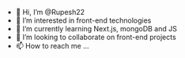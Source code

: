 - 👋 Hi, I’m @Rupesh22
- 👀 I’m interested in front-end technologies
- 🌱 I’m currently learning Next.js, mongoDB and JS
- 💞️ I’m looking to collaborate on front-end projects
- 📫 How to reach me ...

<!---
Rupesh22/Rupesh22 is a ✨ special ✨ repository because its `README.md` (this file) appears on your GitHub profile.
You can click the Preview link to take a look at your changes.
--->

